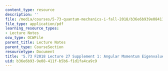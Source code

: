 ```yaml
---
content_type: resource
description: ''
file: /media/courses/5-73-quantum-mechanics-i-fall-2018/b36e6b939e08411fb5b6f1d1fa4ca9c9_MIT5_73F18_Lec27s1.pdf
file_type: application/pdf
learning_resource_types:
- Lecture Notes
ocw_type: OCWFile
parent_title: Lecture Notes
parent_type: CourseSection
resourcetype: Document
title: '5.73 F2018 Lecture 27 Supplement 1: Angular Momentum Eigenvalues'
uid: b36e6b93-9e08-411f-b5b6-f1d1fa4ca9c9
---
```

